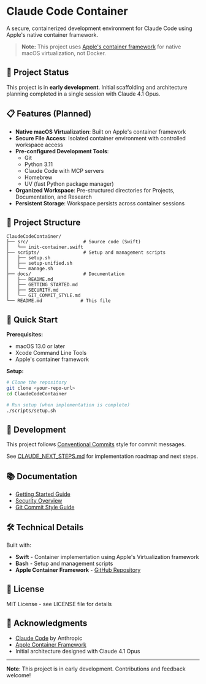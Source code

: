 # Claude Code Container

A secure, containerized development environment for Claude Code using Apple's native container framework.

> **Note:** This project uses [Apple's container framework](https://github.com/apple/container) for native macOS virtualization, not Docker.

## 🎯 Project Status

This project is in **early development**. Initial scaffolding and architecture planning completed in a single session with Claude 4.1 Opus.

## 📋 Features (Planned)

- **Native macOS Virtualization**: Built on Apple's container framework
- **Secure File Access**: Isolated container environment with controlled workspace access
- **Pre-configured Development Tools**:
  - Git
  - Python 3.11
  - Claude Code with MCP servers
  - Homebrew
  - UV (fast Python package manager)
- **Organized Workspace**: Pre-structured directories for Projects, Documentation, and Research
- **Persistent Storage**: Workspace persists across container sessions

## 📁 Project Structure

```
ClaudeCodeContainer/
├── src/                    # Source code (Swift)
│   └── init-container.swift
├── scripts/                # Setup and management scripts
│   ├── setup.sh
│   ├── setup-unified.sh
│   └── manage.sh
├── docs/                   # Documentation
│   ├── README.md
│   ├── GETTING_STARTED.md
│   ├── SECURITY.md
│   └── GIT_COMMIT_STYLE.md
└── README.md              # This file
```

## 🚀 Quick Start

**Prerequisites:**
- macOS 13.0 or later
- Xcode Command Line Tools
- Apple's container framework

**Setup:**
```bash
# Clone the repository
git clone <your-repo-url>
cd ClaudeCodeContainer

# Run setup (when implementation is complete)
./scripts/setup.sh
```

## 🔧 Development

This project follows [Conventional Commits](docs/GIT_COMMIT_STYLE.md) style for commit messages.

See [CLAUDE_NEXT_STEPS.md](CLAUDE_NEXT_STEPS.md) for implementation roadmap and next steps.

## 📚 Documentation

- [Getting Started Guide](docs/GETTING_STARTED.md)
- [Security Overview](docs/SECURITY.md)
- [Git Commit Style Guide](docs/GIT_COMMIT_STYLE.md)

## 🛠️ Technical Details

Built with:
- **Swift** - Container implementation using Apple's Virtualization framework
- **Bash** - Setup and management scripts
- **Apple Container Framework** - [GitHub Repository](https://github.com/apple/container)

## 📄 License

MIT License - see LICENSE file for details

## 🙏 Acknowledgments

- [Claude Code](https://claude.ai) by Anthropic
- [Apple Container Framework](https://github.com/apple/container)
- Initial architecture designed with Claude 4.1 Opus

---

**Note**: This project is in early development. Contributions and feedback welcome!
